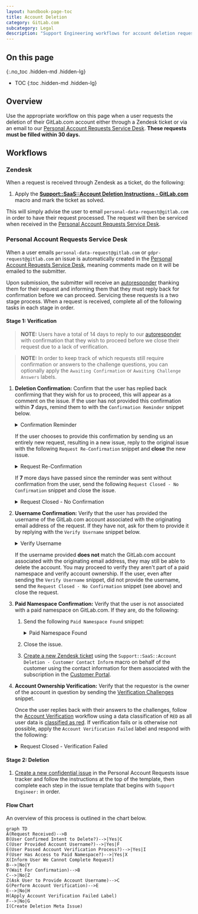 ```yaml
---
layout: handbook-page-toc
title: Account Deletion
category: GitLab.com
subcategory: Legal
description: "Support Engineering workflows for account deletion requests"
---
```


## On this page
{:.no_toc .hidden-md .hidden-lg}

- TOC
{:toc .hidden-md .hidden-lg}

## Overview

Use the appropriate workflow on this page when a user requests the deletion of their GitLab.com account either through a Zendesk ticket or via an email to our [Personal Account Requests Service Desk](https://gitlab.com/gitlab-com/gdpr-request/issues/service_desk). **These requests must be filled within 30 days.**

## Workflows

### Zendesk

When a request is received through Zendesk as a ticket, do the following:

1. Apply the [**Support::SaaS::Account Deletion Instructions - GitLab.com**](https://gitlab.zendesk.com/agent/admin/macros/360027176693) macro and mark the ticket as solved.

This will simply advise the user to email `personal-data-request@gitlab.com` in order to have their request processed. The request will then be serviced when received in the [Personal Account Requests Service Desk](https://gitlab.com/gitlab-com/gdpr-request/issues/service_desk).

### Personal Account Requests Service Desk

When a user emails `personal-data-request@gitlab.com` or `gdpr-request@gitlab.com` an issue is automatically created in the [Personal Account Requests Service Desk](https://gitlab.com/gitlab-com/gdpr-request/-/issues/service_desk), meaning comments made on it will be emailed to the submitter.

Upon submission, the submitter will receive an [autoresponder](https://gitlab.com/gitlab-com/gdpr-request/-/blob/master/.gitlab/service_desk_templates/thank_you.md) thanking them for their request and informing them that they must reply back for confirmation before we can proceed. Servicing these requests is a two stage process. When a request is received, complete all of the following tasks in each stage in order.

#### **Stage 1: Verification**

>**NOTE:** Users have a total of 14 days to reply to our [autoresponder](https://gitlab.com/gitlab-com/gdpr-request/-/blob/master/.gitlab/service_desk_templates/thank_you.md) with confirmation that they wish to proceed before we close their request due to a lack of verification.

>**NOTE:** In order to keep track of which requests still require confirmation or answers to the challenge questions, you can optionally apply the `Awaiting Confirmation` or `Awaiting Challenge Answers` labels.

1. **Deletion Confirmation:** Confirm that the user has replied back confirming that they wish for us to proceed, this will appear as a comment on the issue. If the user has not provided this confirmation within **7** days, remind them to with the `Confirmation Reminder` snippet below.

   <details>
     <summary markdown="span">Confirmation Reminder</summary>

     <p>Greetings,</p>

     <p>Recently we received and responded to a request to delete your account. As mentioned in our first response, we require positive confirmation of the request in the form of a reply to this message stating that you do want your account deleted. </p>

     <p>We have not yet received that confirmation from you. Please reply to this email to verify that you want your account deleted. If we do not receive a confirmation within the next 7 days, we will close your request.</p>

     <p>This email contains a unique key that helps us verify that the owner of this email address made the request. Sending a new email to personal-data-request@gitlab.com will re-initiate this process. You must reply to this email in order to delete your account. </p>

     <p>Regards,</p>
   </details>

   If the user chooses to provide this confirmation by sending us an entirely new request, resulting in a new issue, reply to the original issue with the following `Request Re-Confirmation` snippet and **close** the new issue.

   <details>
     <summary markdown="span">Request Re-Confirmation</summary>

     <p>Greetings,</p>

     <p>Recently we received and responded to a request to delete your account. As mentioned in our first response, we require positive confirmation of the request in the form of a reply to this message stating that you do want your account deleted. We have not yet received that confirmation from you.</p>

     <p>Please reply to this email to verify that you want your account deleted. This email contains a unique key that helps us verify that the owner of this email address made the request.</p>

     <p>Sending a new email to personal-data-request@gitlab.com will re-initiate this process. You must reply to this email in order to delete your account.</p>

     <p>Regards,</p>
   </details>

   If **7** more days have passed since the reminder was sent without confirmation from the user, send the following `Request Closed - No Confirmation` snippet and close the issue.

   <details>
     <summary markdown="span">Request Closed - No Confirmation</summary>

     <p>Greetings,</p>

     <p>Due to lack of identity verification, your request for account deletion is denied. This issue will be closed.</p>

     <p>Regards,</p>
   </details>

1. **Username Confirmation:** Verify that the user has provided the username of the GitLab.com account associated with the originating email address of the request. If they have not, ask for them to provide it by replying with the `Verify Username` snippet below.

   <details>
     <summary markdown="span">Verify Username</Summary>

     <p>Greetings,</p>

     <p>We appreciate you confirming your intent to delete your GitLab.com account. However, before we can proceed we will also need you to confirm the username of the GitLab.com account associated with this email address. Once we've confirmed the username, we'll issue some additional identity verification challenges.</p>

     <p>Please provide this username at your earliest convenience so that we can begin the account deletion process.</p>

     <p>Regards,</p>
   </details>

   If the username provided **does not** match the GitLab.com account associated with the originating email address, they may still be able to delete the account. You may proceed to verify they aren't part of a paid namespace and verify account ownership. If the user, even after sending the `Verify Username` snippet, did not provide the username, send the `Request Closed - No Confirmation` snippet (see above) and close the request.


1. **Paid Namespace Confirmation:** Verify that the user is not associated with a paid namespace on GitLab.com. If they are, do the following:
   1. Send the following `Paid Namespace Found` snippet:

      <details>
        <summary markdown="span">Paid Namespace Found</summary>

        <p>Greetings,</p>

        <p>As your account is associate with [Customer Name], we are unable to complete your request. Please contact your organization's system administrator to remove you from their projects if you would like to delete your account. After removal from [Customer Name]'s projects, you will need to begin a new Privacy Request.</p>

        <p>This ticket will be marked as 'Solved'.</p>

        <p>Regards,</p>
      </details>

   1. Close the issue.
   1. [Create a new Zendesk ticket](https://support.zendesk.com/hc/en-us/articles/203690946-Creating-a-ticket-on-behalf-of-the-requester) using the `Support::SaaS::Account Deletion - Customer Contact Inform` macro on behalf of the customer using the contact information for them associated with the subscription in the [Customer Portal](https://customers.gitlab.com).

1. **Account Ownership Verification:**
   Verify that the requestor is the owner of the account in question by sending the [Verification Challenges](https://gitlab.com/gitlab-com/support/internal-requests/-/wikis/Account-Verification-Challenges) snippet.

   Once the user replies back with their answers to the challenges, follow the [Account Verification](https://about.gitlab.com/handbook/support/workflows/account_verification.html#if-the-user-responds-with-the-need-for-further-verification-by-answering-the-challenges) workflow using a data classification of `RED` as all user data is [classified as red](https://docs.google.com/spreadsheets/d/1eNuSLuBcZWQe13SV1TfEjtNdCOZw7G7ofY9A42Y0sPA/edit#gid=797822036). If verification fails or is otherwise not possible, apply the `Account Verification Failed` label and respond with the following:

   <details>
     <summary markdown="span">Request Closed - Verification Failed</summary>

     <p>Greetings,</p>

     <p>Unfortunately, your answers to our verification challenges have failed, so your request for account deletion is denied. This issue will be closed.</p>

     <p>Regards,</p>
   </details>


#### **Stage 2: Deletion**

1. [Create a new confidential issue](https://gitlab.com/gitlab-com/gdpr-request/issues/new?issuable_template=deletion_meta_issue) in the Personal Account Requests issue tracker and follow the instructions at the top of the template, then complete each step in the issue template that begins with `Support Engineer:` in order.

#### Flow Chart

An overview of this process is outlined in the chart below.

```mermaid
graph TD
A(Request Received)-->B
B(User Confirmed Intent to Delete?)-->|Yes|C
C(User Provided Account Username?)-->|Yes|F
E(User Passed Account Verification Process?)-->|Yes|I
F(User Has Access to Paid Namespace?)-->|Yes|X
X(Inform User We Cannot Complete Request)
B-->|No|Y
Y(Wait For Confirmation)-->B
C-->|No|Z
Z(Ask User to Provide Account Username)-->C
G(Perform Account Verification)-->E
E-->|No|H
H(Apply Account Verification Failed Label)
F-->|No|G
I(Create Deletion Meta Issue)
```

